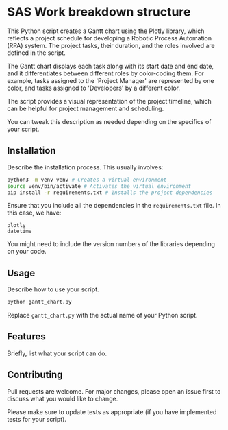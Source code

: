 # SAS Work breakdown structure 


This Python script creates a Gantt chart using the Plotly library, which reflects a project schedule for developing a Robotic Process Automation (RPA) system. The project tasks, their duration, and the roles involved are defined in the script. 

The Gantt chart displays each task along with its start date and end date, and it differentiates between different roles by color-coding them. For example, tasks assigned to the 'Project Manager' are represented by one color, and tasks assigned to 'Developers' by a different color.

The script provides a visual representation of the project timeline, which can be helpful for project management and scheduling.

You can tweak this description as needed depending on the specifics of your script.

## Installation

Describe the installation process. This usually involves:

```bash
python3 -m venv venv # Creates a virtual environment
source venv/bin/activate # Activates the virtual environment
pip install -r requirements.txt # Installs the project dependencies
```

Ensure that you include all the dependencies in the `requirements.txt` file. In this case, we have:

```text
plotly
datetime
```

You might need to include the version numbers of the libraries depending on your code.

## Usage

Describe how to use your script.

```bash
python gantt_chart.py
```
Replace `gantt_chart.py` with the actual name of your Python script.

## Features

Briefly, list what your script can do.

## Contributing

Pull requests are welcome. For major changes, please open an issue first to discuss what you would like to change.

Please make sure to update tests as appropriate (if you have implemented tests for your script).
